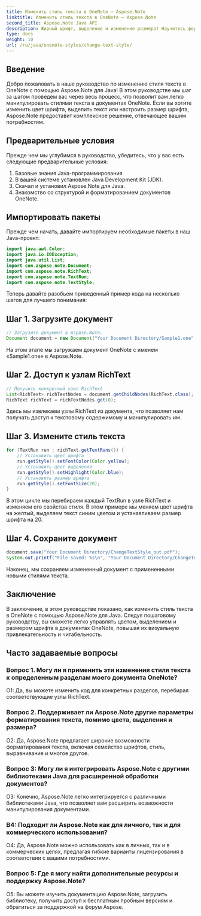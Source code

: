 ```yaml
---
title: Изменить стиль текста в OneNote — Aspose.Note
linktitle: Изменить стиль текста в OneNote — Aspose.Note
second_title: Aspose.Note Java API
description: Жирный шрифт, выделение и изменение размера! Научитесь форматировать текст в документах OneNote с помощью Aspose.Note. Пошаговое руководство и код включены! #OneNote #Java #Aspose
type: docs
weight: 10
url: /ru/java/onenote-styles/change-text-style/
---
```

## Введение

Добро пожаловать в наше руководство по изменению стиля текста в OneNote с помощью Aspose.Note для Java! В этом руководстве мы шаг за шагом проведем вас через весь процесс, что позволит вам легко манипулировать стилями текста в документах OneNote. Если вы хотите изменить цвет шрифта, выделить текст или настроить размер шрифта, Aspose.Note предоставит комплексное решение, отвечающее вашим потребностям.

## Предварительные условия

Прежде чем мы углубимся в руководство, убедитесь, что у вас есть следующие предварительные условия:

1. Базовые знания Java-программирования.
2. В вашей системе установлен Java Development Kit (JDK).
3. Скачал и установил Aspose.Note для Java.
4. Знакомство со структурой и форматированием документов OneNote.

## Импортировать пакеты

Прежде чем начать, давайте импортируем необходимые пакеты в наш Java-проект:

```java
import java.awt.Color;
import java.io.IOException;
import java.util.List;
import com.aspose.note.Document;
import com.aspose.note.RichText;
import com.aspose.note.TextRun;
import com.aspose.note.TextStyle;
```

Теперь давайте разобьем приведенный пример кода на несколько шагов для лучшего понимания:

## Шаг 1. Загрузите документ

```java
// Загрузите документ в Aspose.Note.
Document document = new Document("Your Document Directory/Sample1.one");
```

На этом этапе мы загружаем документ OneNote с именем «Sample1.one» в Aspose.Note.

## Шаг 2. Доступ к узлам RichText

```java
// Получить конкретный узел RichText
List<RichText> richTextNodes = document.getChildNodes(RichText.class);
RichText richText = richTextNodes.get(0);
```

Здесь мы извлекаем узлы RichText из документа, что позволяет нам получать доступ к текстовому содержимому и манипулировать им.

## Шаг 3. Измените стиль текста

```java
for (TextRun run : richText.getTextRuns()) {
    // Установить цвет шрифта
    run.getStyle().setFontColor(Color.yellow);
    // Установить цвет выделения
    run.getStyle().setHighlight(Color.blue);
    // Установить размер шрифта
    run.getStyle().setFontSize(20);
}
```

В этом цикле мы перебираем каждый TextRun в узле RichText и изменяем его свойства стиля. В этом примере мы меняем цвет шрифта на желтый, выделяем текст синим цветом и устанавливаем размер шрифта на 20.

## Шаг 4. Сохраните документ

```java
document.save("Your Document Directory/ChangeTextStyle_out.pdf");
System.out.printf("File saved: %s\n", "Your Document Directory/ChangeTextStyle_out.pdf");
```

Наконец, мы сохраняем измененный документ с примененными новыми стилями текста.

## Заключение

В заключение, в этом руководстве показано, как изменить стиль текста в OneNote с помощью Aspose.Note для Java. Следуя пошаговому руководству, вы сможете легко управлять цветом, выделением и размером шрифта в документах OneNote, повышая их визуальную привлекательность и читабельность.

## Часто задаваемые вопросы

### Вопрос 1. Могу ли я применить эти изменения стиля текста к определенным разделам моего документа OneNote?

О1: Да, вы можете изменить код для конкретных разделов, перебирая соответствующие узлы RichText.

### Вопрос 2. Поддерживает ли Aspose.Note другие параметры форматирования текста, помимо цвета, выделения и размера?

О2: Да, Aspose.Note предлагает широкие возможности форматирования текста, включая семейство шрифтов, стиль, выравнивание и многое другое.

### Вопрос 3: Могу ли я интегрировать Aspose.Note с другими библиотеками Java для расширенной обработки документов?

О3: Конечно, Aspose.Note легко интегрируется с различными библиотеками Java, что позволяет вам расширить возможности манипулирования документами.

### В4: Подходит ли Aspose.Note как для личного, так и для коммерческого использования?

О4: Да, Aspose.Note можно использовать как в личных, так и в коммерческих целях, предлагая гибкие варианты лицензирования в соответствии с вашими потребностями.

### Вопрос 5: Где я могу найти дополнительные ресурсы и поддержку Aspose.Note?

О5: Вы можете изучить документацию Aspose.Note, загрузить библиотеку, получить доступ к бесплатным пробным версиям и обратиться за поддержкой на форум Aspose.